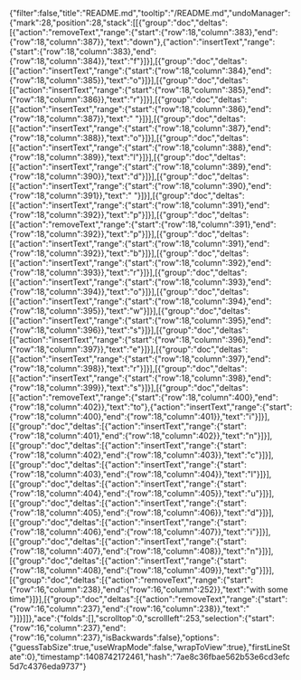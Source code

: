 {"filter":false,"title":"README.md","tooltip":"/README.md","undoManager":{"mark":28,"position":28,"stack":[[{"group":"doc","deltas":[{"action":"removeText","range":{"start":{"row":18,"column":383},"end":{"row":18,"column":387}},"text":"down"},{"action":"insertText","range":{"start":{"row":18,"column":383},"end":{"row":18,"column":384}},"text":"f"}]}],[{"group":"doc","deltas":[{"action":"insertText","range":{"start":{"row":18,"column":384},"end":{"row":18,"column":385}},"text":"o"}]}],[{"group":"doc","deltas":[{"action":"insertText","range":{"start":{"row":18,"column":385},"end":{"row":18,"column":386}},"text":"r"}]}],[{"group":"doc","deltas":[{"action":"insertText","range":{"start":{"row":18,"column":386},"end":{"row":18,"column":387}},"text":" "}]}],[{"group":"doc","deltas":[{"action":"insertText","range":{"start":{"row":18,"column":387},"end":{"row":18,"column":388}},"text":"o"}]}],[{"group":"doc","deltas":[{"action":"insertText","range":{"start":{"row":18,"column":388},"end":{"row":18,"column":389}},"text":"l"}]}],[{"group":"doc","deltas":[{"action":"insertText","range":{"start":{"row":18,"column":389},"end":{"row":18,"column":390}},"text":"d"}]}],[{"group":"doc","deltas":[{"action":"insertText","range":{"start":{"row":18,"column":390},"end":{"row":18,"column":391}},"text":" "}]}],[{"group":"doc","deltas":[{"action":"insertText","range":{"start":{"row":18,"column":391},"end":{"row":18,"column":392}},"text":"p"}]}],[{"group":"doc","deltas":[{"action":"removeText","range":{"start":{"row":18,"column":391},"end":{"row":18,"column":392}},"text":"p"}]}],[{"group":"doc","deltas":[{"action":"insertText","range":{"start":{"row":18,"column":391},"end":{"row":18,"column":392}},"text":"b"}]}],[{"group":"doc","deltas":[{"action":"insertText","range":{"start":{"row":18,"column":392},"end":{"row":18,"column":393}},"text":"r"}]}],[{"group":"doc","deltas":[{"action":"insertText","range":{"start":{"row":18,"column":393},"end":{"row":18,"column":394}},"text":"o"}]}],[{"group":"doc","deltas":[{"action":"insertText","range":{"start":{"row":18,"column":394},"end":{"row":18,"column":395}},"text":"w"}]}],[{"group":"doc","deltas":[{"action":"insertText","range":{"start":{"row":18,"column":395},"end":{"row":18,"column":396}},"text":"s"}]}],[{"group":"doc","deltas":[{"action":"insertText","range":{"start":{"row":18,"column":396},"end":{"row":18,"column":397}},"text":"e"}]}],[{"group":"doc","deltas":[{"action":"insertText","range":{"start":{"row":18,"column":397},"end":{"row":18,"column":398}},"text":"r"}]}],[{"group":"doc","deltas":[{"action":"insertText","range":{"start":{"row":18,"column":398},"end":{"row":18,"column":399}},"text":"s"}]}],[{"group":"doc","deltas":[{"action":"removeText","range":{"start":{"row":18,"column":400},"end":{"row":18,"column":402}},"text":"to"},{"action":"insertText","range":{"start":{"row":18,"column":400},"end":{"row":18,"column":401}},"text":"i"}]}],[{"group":"doc","deltas":[{"action":"insertText","range":{"start":{"row":18,"column":401},"end":{"row":18,"column":402}},"text":"n"}]}],[{"group":"doc","deltas":[{"action":"insertText","range":{"start":{"row":18,"column":402},"end":{"row":18,"column":403}},"text":"c"}]}],[{"group":"doc","deltas":[{"action":"insertText","range":{"start":{"row":18,"column":403},"end":{"row":18,"column":404}},"text":"l"}]}],[{"group":"doc","deltas":[{"action":"insertText","range":{"start":{"row":18,"column":404},"end":{"row":18,"column":405}},"text":"u"}]}],[{"group":"doc","deltas":[{"action":"insertText","range":{"start":{"row":18,"column":405},"end":{"row":18,"column":406}},"text":"d"}]}],[{"group":"doc","deltas":[{"action":"insertText","range":{"start":{"row":18,"column":406},"end":{"row":18,"column":407}},"text":"i"}]}],[{"group":"doc","deltas":[{"action":"insertText","range":{"start":{"row":18,"column":407},"end":{"row":18,"column":408}},"text":"n"}]}],[{"group":"doc","deltas":[{"action":"insertText","range":{"start":{"row":18,"column":408},"end":{"row":18,"column":409}},"text":"g"}]}],[{"group":"doc","deltas":[{"action":"removeText","range":{"start":{"row":16,"column":238},"end":{"row":16,"column":252}},"text":"with some time"}]}],[{"group":"doc","deltas":[{"action":"removeText","range":{"start":{"row":16,"column":237},"end":{"row":16,"column":238}},"text":" "}]}]]},"ace":{"folds":[],"scrolltop":0,"scrollleft":253,"selection":{"start":{"row":16,"column":237},"end":{"row":16,"column":237},"isBackwards":false},"options":{"guessTabSize":true,"useWrapMode":false,"wrapToView":true},"firstLineState":0},"timestamp":1408742172461,"hash":"7ae8c36fbae562b53e6cd3efc5d7c4376eda9737"}